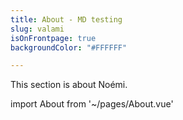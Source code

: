 ```yaml
---
title: About - MD testing
slug: valami
isOnFrontpage: true
backgroundColor: "#FFFFFF"

---
```

This section is about Noémi.

import About from '\~/pages/About.vue'
<About />